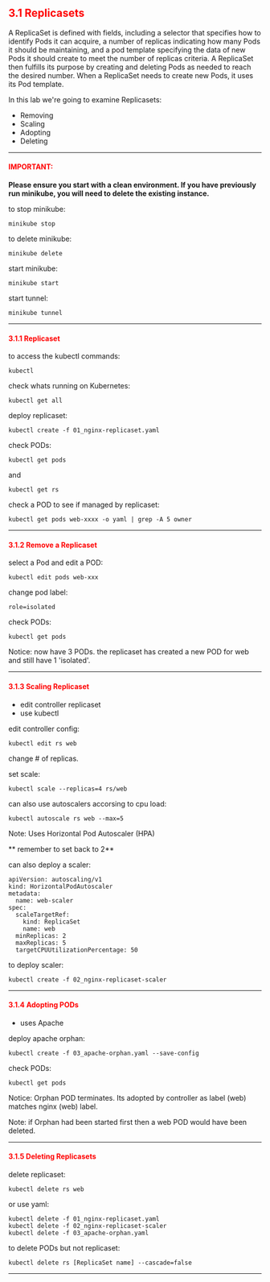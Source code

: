 ## <font color='red'> 3.1 Replicasets </font>
A ReplicaSet is defined with fields, including a selector that specifies how to identify Pods it can acquire, a number of replicas indicating how many Pods it should be maintaining, and a pod template specifying the data of new Pods it should create to meet the number of replicas criteria. A ReplicaSet then fulfills its purpose by creating and deleting Pods as needed to reach the desired number. When a ReplicaSet needs to create new Pods, it uses its Pod template.

In this lab we're going to examine Replicasets:
* Removing
* Scaling
* Adopting
* Deleting

---

#### <font color='red'>IMPORTANT:</font> 
<strong>Please ensure you start with a clean environment. 
If you have previously run minikube, you will need to delete the existing instance.</strong>

to stop  minikube:
```
minikube stop
```
to delete  minikube:
```
minikube delete
```
start minikube:
```
minikube start
```
start tunnel:
```
minikube tunnel
```

--- 

#### <font color='red'> 3.1.1 Replicaset </font>
to access the kubectl commands:
```
kubectl
```
check whats running on Kubernetes:
```
kubectl get all
```
deploy replicaset:
```
kubectl create -f 01_nginx-replicaset.yaml
```
check PODs:
```
kubectl get pods
```
and 
```
kubectl get rs
```
check a POD to see if managed by replicaset:
```
kubectl get pods web-xxxx -o yaml | grep -A 5 owner
```

---

#### <font color='red'> 3.1.2 Remove a Replicaset </font>
select a Pod and edit a POD:
```
kubectl edit pods web-xxx
```
change pod label:
```
role=isolated
```
check PODs:
```
kubectl get pods
```
Notice: now have 3 PODs. the replicaset has created a new POD for web and still have 1 'isolated'.

---

#### <font color='red'> 3.1.3 Scaling Replicaset </font>
* edit controller replicaset
* use kubectl

edit controller config:
```
kubectl edit rs web
```
change # of replicas.  

set scale:
```
kubectl scale --replicas=4 rs/web
```
can also use autoscalers accorsing to cpu load:
```
kubectl autoscale rs web --max=5
```
Note: Uses Horizontal Pod Autoscaler (HPA)

** remember to set back to 2**

can also deploy a scaler:
```
apiVersion: autoscaling/v1
kind: HorizontalPodAutoscaler
metadata:
  name: web-scaler
spec:
  scaleTargetRef:
    kind: ReplicaSet
    name: web
  minReplicas: 2
  maxReplicas: 5
  targetCPUUtilizationPercentage: 50
```

to deploy scaler:
```
kubectl create -f 02_nginx-replicaset-scaler
```
---


#### <font color='red'> 3.1.4 Adopting PODs </font>
* uses Apache

deploy apache orphan:
```
kubectl create -f 03_apache-orphan.yaml --save-config
```
check PODs:
```
kubectl get pods
```
Notice: Orphan POD terminates. Its adopted by controller as label (web) matches nginx (web) label.

Note: if Orphan had been started first then a web POD would have been deleted.

---

#### <font color='red'> 3.1.5 Deleting Replicasets </font>
delete replicaset:
```
kubectl delete rs web
```
or use yaml:
```
kubectl delete -f 01_nginx-replicaset.yaml
kubectl delete -f 02_nginx-replicaset-scaler
kubectl delete -f 03_apache-orphan.yaml
```
to delete PODs but not replicaset:
```
kubectl delete rs [ReplicaSet name] --cascade=false
```

---